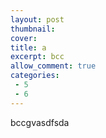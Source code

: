 ```yaml
---
layout: post
thumbnail: 
cover: 
title: a
excerpt: bcc
allow_comment: true
categories: 
 - 5
 - 6
---
```

bccgvasdfsda
